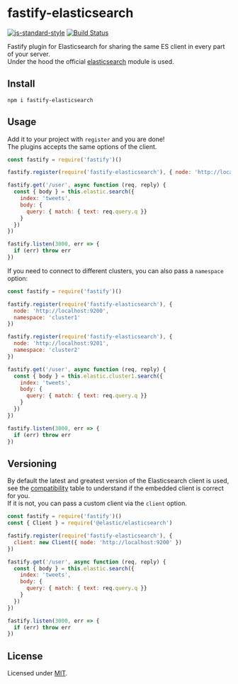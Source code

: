 # fastify-elasticsearch

[![js-standard-style](https://img.shields.io/badge/code%20style-standard-brightgreen.svg?style=flat)](http://standardjs.com/) [![Build Status](https://travis-ci.org/fastify/fastify-elasticsearch.svg?branch=master)](https://travis-ci.org/fastify/fastify-elasticsearch)

Fastify plugin for Elasticsearch for sharing the same ES client in every part of your server.  
Under the hood the official [elasticsearch](https://www.npmjs.com/package/@elastic/elasticsearch) module is used.


## Install

```
npm i fastify-elasticsearch
```

## Usage
Add it to your project with `register` and you are done!  
The plugins accepts the same options of the client.

```js
const fastify = require('fastify')()

fastify.register(require('fastify-elasticsearch'), { node: 'http://localhost:9200' })

fastify.get('/user', async function (req, reply) {
  const { body } = this.elastic.search({
    index: 'tweets',
    body: {
      query: { match: { text: req.query.q }}
    }
  })
})

fastify.listen(3000, err => {
  if (err) throw err
})
```

If you need to connect to different clusters, you can also pass a `namespace` option:
```js
const fastify = require('fastify')()

fastify.register(require('fastify-elasticsearch'), {
  node: 'http://localhost:9200',
  namespace: 'cluster1'
})

fastify.register(require('fastify-elasticsearch'), {
  node: 'http://localhost:9201',
  namespace: 'cluster2'
})

fastify.get('/user', async function (req, reply) {
  const { body } = this.elastic.cluster1.search({
    index: 'tweets',
    body: {
      query: { match: { text: req.query.q }}
    }
  })
})

fastify.listen(3000, err => {
  if (err) throw err
})
```

## Versioning
By default the latest and greatest version of the Elasticsearch client is used, see the [compatibility](https://www.elastic.co/guide/en/elasticsearch/client/javascript-api/current/introduction.html#_compatibility) table to understand if the embedded client is correct for you.  
If it is not, you can pass a custom client via the `client` option.
```js
const fastify = require('fastify')()
const { Client } = require('@elastic/elasticsearch')

fastify.register(require('fastify-elasticsearch'), {
  client: new Client({ node: 'http://localhost:9200' })
})

fastify.get('/user', async function (req, reply) {
  const { body } = this.elastic.search({
    index: 'tweets',
    body: {
      query: { match: { text: req.query.q }}
    }
  })
})

fastify.listen(3000, err => {
  if (err) throw err
})
```

## License

Licensed under [MIT](./LICENSE).
